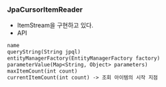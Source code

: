 ### JpaCursorItemReader
* ItemStream을 구현하고 있다.
*  API
```markdown
name
queryString(String jpql)
entityManagerFactory(EntityManagerFactory factory)
parameterValue(Map<String, Object> parameters)
maxItemCount(int count)
currentItemCount(int count) -> 조회 아이템의 시작 지점

```

